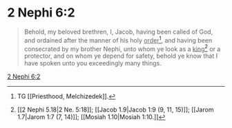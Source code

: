# 2 Nephi 6:2

> Behold, my beloved brethren, I, Jacob, having been called of God, and ordained after the manner of his holy <u>order</u>[^a], and having been consecrated by my brother Nephi, unto whom ye look as a <u>king</u>[^b] or a protector, and on whom ye depend for safety, behold ye know that I have spoken unto you exceedingly many things.

[2 Nephi 6:2](https://www.churchofjesuschrist.org/study/scriptures/bofm/2-ne/6?lang=eng&id=p2#p2)


[^a]: TG [[Priesthood, Melchizedek]].
[^b]: [[2 Nephi 5.18|2 Ne. 5:18]]; [[Jacob 1.9|Jacob 1:9 (9, 11, 15)]]; [[Jarom 1.7|Jarom 1:7 (7, 14)]]; [[Mosiah 1.10|Mosiah 1:10.]]
